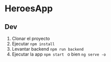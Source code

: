 # HeroesApp


## Dev

1. Clonar el proyecto
2. Ejecutar ```npm install ```
3. Levantar backend ```npm run backend```
4. Ejecutar la app ```npm start ``` o bien ``` ng serve -o ```
